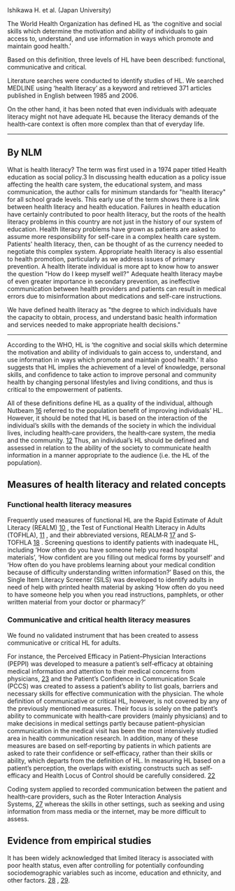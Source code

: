 Ishikawa H. et al. (Japan University)

The World Health Organization has defined HL as ‘the cognitive and social skills which determine the motivation and ability of individuals to gain access to, understand, and use information in ways which promote and maintain good health.’

Based on this definition, three levels of HL have been described: functional, communicative and critical.

Literature searches were conducted to identify studies of HL. We searched MEDLINE using ‘health literacy’ as a keyword and retrieved 371 articles published in English between 1985 and 2006. 

On the other hand, it has been noted that even individuals with adequate literacy might not have adequate HL because the literacy demands of the health‐care context is often more complex than that of everyday life. [](https://www.ncbi.nlm.nih.gov/pmc/articles/PMC5060442/#b12)

---
## By NLM
What is health literacy?  The term was first used in a 1974 paper titled Health education as social policy.3 In discussing health education as a policy issue affecting the health care system, the educational system, and mass communication, the author calls for minimum standards for "health literacy" for all school grade levels. This early use of the term shows there is a link between health literacy and health education. Failures in health education have certainly contributed to poor health literacy, but the roots of the health literacy problems in this country are not just in the history of our system of education.  Health literacy problems have grown as patients are asked to assume more responsibility for self-care in a complex health care system.  Patients' health literacy, then, can be thought of as the currency needed to negotiate this complex system. Appropriate health literacy is also essential to health promotion, particularly as we address issues of primary prevention.  A health literate individual is more apt to know how to answer the question "How do I keep myself well?"  Adequate health literacy maybe of even greater importance in secondary prevention, as ineffective communication between health providers and patients can result in medical errors due to misinformation about medications and self-care instructions.

We have defined health literacy as "the degree to which individuals have the capacity to obtain, process, and understand basic health information and services needed to make appropriate health decisions."

--- 

According to the WHO, HL is ‘the cognitive and social skills which determine the motivation and ability of individuals to gain access to, understand, and use information in ways which promote and maintain good health.’ It also suggests that HL implies the achievement of a level of knowledge, personal skills, and confidence to take action to improve personal and community health by changing personal lifestyles and living conditions, and thus is critical to the empowerment of patients.

All of these definitions define HL as a quality of the individual, although Nutbeam [16](https://www.ncbi.nlm.nih.gov/pmc/articles/PMC5060442/#b16) referred to the population benefit of improving individuals’ HL. However, it should be noted that HL is based on the interaction of the individual’s skills with the demands of the society in which the individual lives, including health‐care providers, the health‐care system, the media and the community. [12](https://www.ncbi.nlm.nih.gov/pmc/articles/PMC5060442/#b12) Thus, an individual’s HL should be defined and assessed in relation to the ability of the society to communicate health information in a manner appropriate to the audience (i.e. the HL of the population).


## Measures of health literacy and related concepts

### Functional health literacy measures
Frequently used measures of functional HL are the Rapid Estimate of Adult Literacy (REALM) [10](https://www.ncbi.nlm.nih.gov/pmc/articles/PMC5060442/#b10) , the Test of Functional Health Literacy in Adults (TOFHLA), [11](https://www.ncbi.nlm.nih.gov/pmc/articles/PMC5060442/#b11) , and their abbreviated versions, REALM‐R [17](https://www.ncbi.nlm.nih.gov/pmc/articles/PMC5060442/#b17) and S‐TOFHLA [18](https://www.ncbi.nlm.nih.gov/pmc/articles/PMC5060442/#b18) .
Screening questions to identify patients with inadequate HL, including ‘How often do you have someone help you read hospital materials’, ‘How confident are you filling out medical forms by yourself’ and ‘How often do you have problems learning about your medical condition because of difficulty understanding written information?’ Based on this, the Single Item Literacy Screener (SILS) was developed to identify adults in need of help with printed health material by asking ‘How often do you need to have someone help you when you read instructions, pamphlets, or other written material from your doctor or pharmacy?’ [](https://www.ncbi.nlm.nih.gov/pmc/articles/PMC5060442/#b20)

### Communicative and critical health literacy measures
We found no validated instrument that has been created to assess communicative or critical HL for adults. 

For instance, the Perceived Efficacy in Patient–Physician Interactions (PEPPI) was developed to measure a patient’s self‐efficacy at obtaining medical information and attention to their medical concerns from physicians, [23](https://www.ncbi.nlm.nih.gov/pmc/articles/PMC5060442/#b23) and the Patient’s Confidence in Communication Scale (PCCS) was created to assess a patient’s ability to list goals, barriers and necessary skills for effective communication with the physician. The whole definition of communicative or critical HL, however, is not covered by any of the previously mentioned measures. Their focus is solely on the patient’s ability to communicate with health‐care providers (mainly physicians) and to make decisions in medical settings partly because patient–physician communication in the medical visit has been the most intensively studied area in health communication research. In addition, many of these measures are based on self‐reporting by patients in which patients are asked to rate their confidence or self‐efficacy, rather than their skills or ability, which departs from the definition of HL. In measuring HL based on a patient’s perception, the overlaps with existing constructs such as self‐efficacy and Health Locus of Control should be carefully considered. [22](https://www.ncbi.nlm.nih.gov/pmc/articles/PMC5060442/#b22)

Coding system applied to recorded communication between the patient and health‐care providers, such as the Roter Interaction Analysis Systems, [27](https://www.ncbi.nlm.nih.gov/pmc/articles/PMC5060442/#b27) whereas the skills in other settings, such as seeking and using information from mass media or the internet, may be more difficult to assess.

## Evidence from empirical studies
It has been widely acknowledged that limited literacy is associated with poor health status, even after controlling for potentially confounding sociodemographic variables such as income, education and ethnicity, and other factors. [28](https://www.ncbi.nlm.nih.gov/pmc/articles/PMC5060442/#b28) , [29](https://www.ncbi.nlm.nih.gov/pmc/articles/PMC5060442/#b29).
